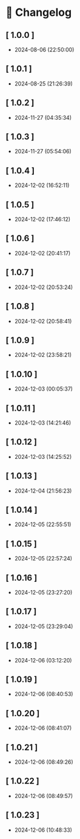 # 📝 Changelog

## \[ 1.0.0 \]

- 2024-08-06 (22:50:00)

## \[ 1.0.1 \]

- 2024-08-25 (21:26:39)

## \[ 1.0.2 \]

- 2024-11-27 (04:35:34)

## \[ 1.0.3 \]

- 2024-11-27 (05:54:06)

## \[ 1.0.4 \]

- 2024-12-02 (16:52:11)

## \[ 1.0.5 \]

- 2024-12-02 (17:46:12)

## \[ 1.0.6 \]

- 2024-12-02 (20:41:17)

## \[ 1.0.7 \]

- 2024-12-02 (20:53:24)

## \[ 1.0.8 \]

- 2024-12-02 (20:58:41)

## \[ 1.0.9 \]

- 2024-12-02 (23:58:21)

## \[ 1.0.10 \]

- 2024-12-03 (00:05:37)

## \[ 1.0.11 \]

- 2024-12-03 (14:21:46)

## \[ 1.0.12 \]

- 2024-12-03 (14:25:52)

## \[ 1.0.13 \]

- 2024-12-04 (21:56:23)

## \[ 1.0.14 \]

- 2024-12-05 (22:55:51)

## \[ 1.0.15 \]

- 2024-12-05 (22:57:24)

## \[ 1.0.16 \]

- 2024-12-05 (23:27:20)

## \[ 1.0.17 \]

- 2024-12-05 (23:29:04)

## \[ 1.0.18 \]

- 2024-12-06 (03:12:20)

## \[ 1.0.19 \]

- 2024-12-06 (08:40:53)

## \[ 1.0.20 \]

- 2024-12-06 (08:41:07)

## \[ 1.0.21 \]

- 2024-12-06 (08:49:26)

## \[ 1.0.22 \]

- 2024-12-06 (08:49:57)

## \[ 1.0.23 \]

- 2024-12-06 (10:48:33)
